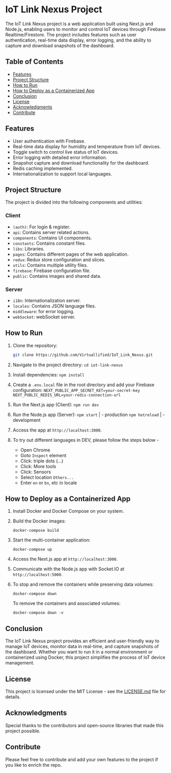 # IoT Link Nexus Project

The IoT Link Nexus project is a web application built using Next.js and Node.js, enabling users to monitor and control IoT devices through Firebase Realtime/Firestore. The project includes features such as user authentication, real-time data display, error logging, and the ability to capture and download snapshots of the dashboard.

## Table of Contents

- [Features](#features)
- [Project Structure](#project-structure)
- [How to Run](#how-to-run)
- [How to Deploy as a Containerized App](#how-to-deploy-as-a-containerized-app)
- [Conclusion](#conclusion)
- [License](#license)
- [Acknowledgments](#acknowledgments)
- [Contribute](#contribute)

## Features

- User authentication with Firebase.
- Real-time data display for humidity and temperature from IoT devices.
- Toggle switch to control live status of IoT devices.
- Error logging with detailed error information.
- Snapshot capture and download functionality for the dashboard.
- Redis caching implemented.
- Internationalization to support local languages.

## Project Structure

The project is divided into the following components and utilities:

### Client

- `(auth)`: For login & register.
- `api`: Contains server related actions.
- `components`: Contains UI components.
- `constants`: Contains constant files.
- `libs`: Libraries.
- `pages`: Contains different pages of the web application.
- `redux`: Redux store configuration and slices.
- `utils`: Contains multiple utility files.
- `firebase`: Firebase configuration file.
- `public`: Contains images and shared data.

### Server

- `i18n`: Internationalization server.
- `locales`: Contains JSON language files.
- `middleware`: for error logging.
- `webSocket`: webSocket server.

## How to Run

1. Clone the repository:
   ```bash
   git clone https://github.com/Virtuallified/IoT_Link_Nexus.git
   ```
2. Navigate to the project directory:
   `cd iot-link-nexus`

3. Install dependencies:
   `npm install`

4. Create a `.env.local` file in the root directory and add your Firebase configuration:
   `NEXT_PUBLIC_APP_SECRET_KET=your-secret-key`
   `NEXT_PUBLIC_REDIS_URL=your-redis-connection-url`

5. Run the Next.js app (Client):
   `npm run dev`

6. Run the Node.js app (Server):
   `npm start` | - production
   `npm hotreload` | - development

7. Access the app at `http://localhost:3000`.

8. To try out different languages in DEV, please follow the steps below -
   - Open Chrome
   - Goto `Inspect` element
   - Click: triple dots (...)
   - Click: More tools
   - Click: Sensors
   - Select location `Others...`
   - Enter `en` or `bn`, etc in locale

## How to Deploy as a Containerized App

1.  Install Docker and Docker Compose on your system.
2.  Build the Docker images:

    `docker-compose build`

3.  Start the multi-container application:

    `docker-compose up`

4.  Access the Next.js app at `http://localhost:3000`.
5.  Communicate with the Node.js app with Socket.IO at `http://localhost:5000`.
6.  To stop and remove the containers while preserving data volumes:

    `docker-compose down`

    To remove the containers and associated volumes:

    `docker-compose down -v`

## Conclusion

The IoT Link Nexus project provides an efficient and user-friendly way to manage IoT devices, monitor data in real-time, and capture snapshots of the dashboard. Whether you want to run it in a normal environment or containerized using Docker, this project simplifies the process of IoT device management.

## License

This project is licensed under the MIT License - see the [LICENSE.md](https://chat.openai.com/c/LICENSE.md) file for details.

## Acknowledgments

Special thanks to the contributors and open-source libraries that made this project possible.

## Contribute

Please feel free to contribute and add your own features to the project if you like to enrich the repo.
